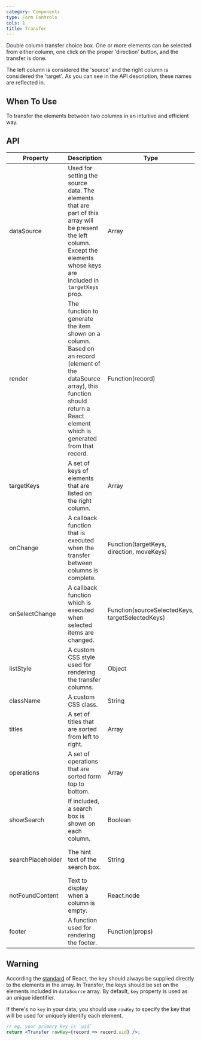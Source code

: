 ```yaml
---
category: Components
type: Form Controls
cols: 1
title: Transfer
---
```


Double column transfer choice box. One or more elements can be selected from either column, one click on the proper 'direction' button, and the transfer is done.

The left column is considered the 'source' and the right column is considered the 'target'. As you can see in the API description, these names are reflected in.

## When To Use

To transfer the elements between two columns in an intuitive and efficient way.

## API


| Property      | Description                                     | Type       | Default |
|-----------|------------------------------------------|------------|--------|
| dataSource | Used for setting the source data. The elements that are part of this array will be present the left column. Except the elements whose keys are included in `targetKeys` prop. | Array | [] |
| render | The function to generate the item shown on a column. Based on an record (element of the dataSource array), this function should return a React element which is generated from that record. | Function(record) |     |
| targetKeys | A set of keys of elements that are listed on the right column. | Array | [] |
| onChange | A callback function that is executed when the transfer between columns is complete. | Function(targetKeys, direction, moveKeys) |  |
| onSelectChange | A callback function which is executed when selected items are changed. | Function(sourceSelectedKeys, targetSelectedKeys) | |
| listStyle | A custom CSS style used for rendering the transfer columns. | Object |  |
| className | A custom CSS class. | String |  |
| titles | A set of titles that are sorted from left to right. | Array | ['Source list', 'Target list'] |
| operations | A set of operations that are sorted form top to bottom. | Array | [] |
| showSearch | If included, a search box is shown on each column. | Boolean | false |
| searchPlaceholder | The hint text of the search box. | String | 'Please input the content' |
| notFoundContent | Text to display when a column is empty. | React.node | 'The list is empty'  |
| footer | A function used for rendering the footer. | Function(props) |  |


## Warning

According the [standard](http://facebook.github.io/react/docs/multiple-components.html#dynamic-children) of React, the key should always be supplied directly to the elements in the array. In Transfer, the keys should be set on the elements included in `dataSource` array. By default, `key` property is used as an unique identifier. 

If there's no `key` in your data, you should use `rowKey` to specify the key that will be used for uniquely identify each element.
```jsx
// eg. your primary key is `uid`
return <Transfer rowKey={record => record.uid} />;
```
